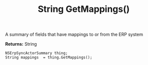 ﻿---
uid: crmscript_ref_NSErpSyncActorSummary_GetMappings
title: String GetMappings()
intellisense: NSErpSyncActorSummary.GetMappings
keywords: NSErpSyncActorSummary, GetMappings
so.topic: reference
---

A summary of fields that have mappings to or from the ERP system

**Returns:** String


```crmscript
NSErpSyncActorSummary thing;
String mappings  = thing.GetMappings();
```


